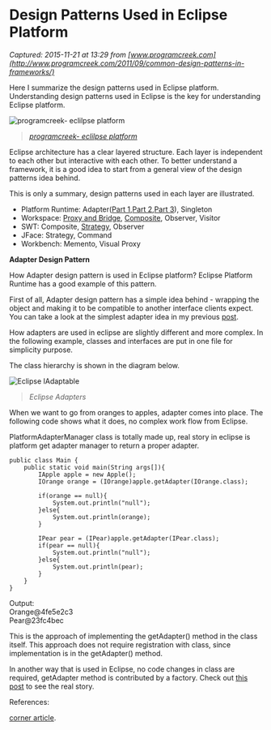 # Design Patterns Used in Eclipse Platform

_Captured: 2015-11-21 at 13:29 from [www.programcreek.com](http://www.programcreek.com/2011/09/common-design-patterns-in-frameworks/)_

Here I summarize the design patterns used in Eclipse platform. Understanding design patterns used in Eclipse is the key for understanding Eclipse platform.

![programcreek- eclilpse platform](http://www.programcreek.com/wp-content/uploads/2011/09/programcreek-eclilpse-platform-300x181.png)

> _[programcreek- eclilpse platform](http://www.programcreek.com/wp-content/uploads/2011/09/programcreek-eclilpse-platform.png)_

Eclipse architecture has a clear layered structure. Each layer is independent to each other but interactive with each other. To better understand a framework, it is a good idea to start from a general view of the design patterns idea behind.

This is only a summary, design patterns used in each layer are illustrated.

  * Platform Runtime: Adapter([Part 1](http://www.programcreek.com/2012/01/decipher-eclipse-architecture-iadaptable-part-1-brief-introduction/),[Part 2](http://www.programcreek.com/2011/09/adapters-in-eclipse/),[Part 3](http://www.programcreek.com/2011/09/eclipse-iadaptable-example-show-properties-for-items-from-a-sample-view/)), Singleton
  * Workspace: [Proxy and Bridge](http://www.programcreek.com/2013/02/eclipse-design-patterns-proxy-and-bridge-in-workspace/), [Composite](http://www.programcreek.com/2013/02/eclipse-design-patterns-composite-in-workspace/), Observer, Visitor
  * SWT: Composite, [Strategy](http://www.programcreek.com/2013/02/eclipse-design-patterns-strategy-in-swt/), Observer
  * JFace: Strategy, Command
  * Workbench: Memento, Visual Proxy
  


**Adapter Design Pattern**

How Adapter design pattern is used in Eclipse platform? Eclipse Platform Runtime has a good example of this pattern.

First of all, Adapter design pattern has a simple idea behind - wrapping the object and making it to be compatible to another interface clients expect. You can take a look at the simplest adapter idea in my previous [post](http://www.programcreek.com/2011/09/java-design-pattern-adapter/).

How adapters are used in eclipse are slightly different and more complex. In the following example, classes and interfaces are put in one file for simplicity purpose.

The class hierarchy is shown in the diagram below.

![Eclipse IAdaptable](http://www.programcreek.com/wp-content/uploads/2011/09/EclipseAdapters1.jpg)

> _Eclipse Adapters_

When we want to go from oranges to apples, adapter comes into place. The following code shows what it does, no complex work flow from Eclipse.

PlatformAdapterManager class is totally made up, real story in eclipse is platform get adapter manager to return a proper adapter.
    
    
    public class Main {	
    	public static void main(String args[]){
    		IApple apple = new Apple();
    		IOrange orange = (IOrange)apple.getAdapter(IOrange.class);
     
    		if(orange == null){
    			System.out.println("null");
    		}else{
    			System.out.println(orange);
    		}
     
    		IPear pear = (IPear)apple.getAdapter(IPear.class);	
    		if(pear == null){
    			System.out.println("null");
    		}else{
    			System.out.println(pear);
    		}
    	}
    }

Output:  
Orange@4fe5e2c3  
Pear@23fc4bec

This is the approach of implementing the getAdapter() method in the class itself. This approach does not require registration with class, since implementation is in the getAdapter() method.

In another way that is used in Eclipse, no code changes in class are required, getAdapter method is contributed by a factory. Check out [this post](http://www.programcreek.com/2011/09/eclipse-iadaptable-example-show-properties-for-items-from-a-sample-view/) to see the real story.

References:

[corner article](http://www.eclipse.org/resources/resource.php?id=407).
